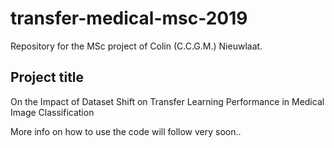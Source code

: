 # transfer-medical-msc-2019

Repository for the MSc project of Colin (C.C.G.M.) Nieuwlaat.

## Project title

On the Impact of Dataset Shift on Transfer Learning Performance in Medical Image Classification

More info on how to use the code will follow very soon..
